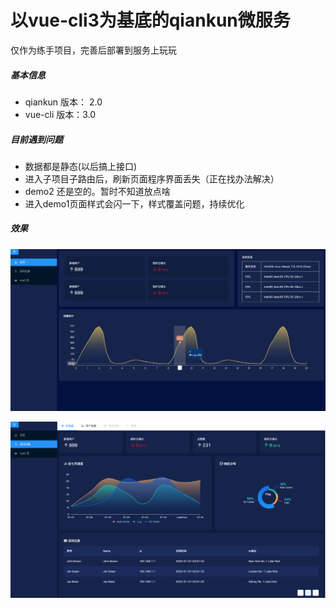 # 以vue-cli3为基底的qiankun微服务
仅作为练手项目，完善后部署到服务上玩玩

##### 基本信息

* qiankun 版本： 2.0
* vue-cli 版本：3.0

##### 目前遇到问题
* 数据都是静态(以后搞上接口)
* 进入子项目子路由后，刷新页面程序界面丢失（正在找办法解决）
* demo2 还是空的。暂时不知道放点啥
* 进入demo1页面样式会闪一下，样式覆盖问题，持续优化 

##### 效果

![WechatIMG13](./static/WechatIMG13.png)

![WechatIMG14](./static/WechatIMG14.png)
